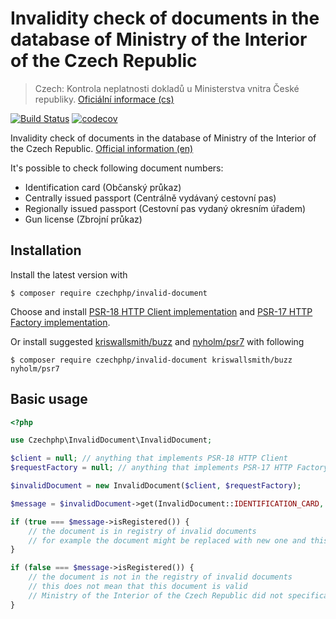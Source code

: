 # Invalidity check of documents in the database of Ministry of the Interior of the Czech Republic

> Czech: Kontrola neplatnosti dokladů u Ministerstva vnitra České republiky. [Oficiální informace (cs)](https://www.mvcr.cz/clanek/neplatne-doklady-ve-formatu-xml.aspx)

[![Build Status](https://travis-ci.com/czechphp/invalid-document.svg?branch=master)](https://travis-ci.com/czechphp/invalid-document)
[![codecov](https://codecov.io/gh/czechphp/invalid-document/branch/master/graph/badge.svg)](https://codecov.io/gh/czechphp/invalid-document)

Invalidity check of documents in the database of Ministry of the Interior of the Czech Republic.
[Official information (en)](https://www.mvcr.cz/clanek/neplatne-doklady-ve-formatu-xml-en.aspx)

It's possible to check following document numbers:
* Identification card (Občanský průkaz)
* Centrally issued passport (Centrálně vydávaný cestovní pas)
* Regionally issued passport (Cestovní pas vydaný okresním úřadem)
* Gun license (Zbrojní průkaz)

## Installation

Install the latest version with

```
$ composer require czechphp/invalid-document
```

Choose and install 
[PSR-18 HTTP Client implementation](https://packagist.org/providers/psr/http-client-implementation) and
[PSR-17 HTTP Factory implementation](https://packagist.org/providers/psr/http-factory-implementation).

Or install suggested 
[kriswallsmith/buzz](https://packagist.org/packages/kriswallsmith/buzz) and 
[nyholm/psr7](https://packagist.org/packages/nyholm/psr7) with following

```
$ composer require czechphp/invalid-document kriswallsmith/buzz nyholm/psr7
```

## Basic usage
```php
<?php

use Czechphp\InvalidDocument\InvalidDocument;

$client = null; // anything that implements PSR-18 HTTP Client
$requestFactory = null; // anything that implements PSR-17 HTTP Factory

$invalidDocument = new InvalidDocument($client, $requestFactory);

$message = $invalidDocument->get(InvalidDocument::IDENTIFICATION_CARD, '123456', 'AB');

if (true === $message->isRegistered()) {
    // the document is in registry of invalid documents
    // for example the document might be replaced with new one and this one was invalidated
}

if (false === $message->isRegistered()) {
    // the document is not in the registry of invalid documents
    // this does not mean that this document is valid
    // Ministry of the Interior of the Czech Republic did not specifically declared this document as invalid
}
```
